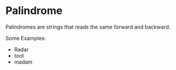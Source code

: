 # Palindrome

Palindromes are strings that reads the same forward and backward.

Some Examples:

- Radar
- toot
- madam
